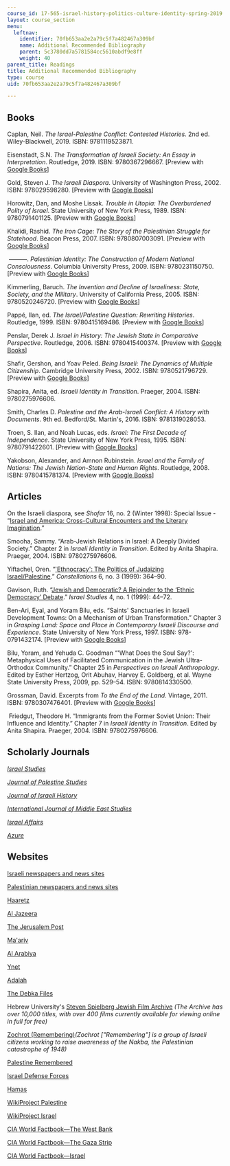 ```yaml
---
course_id: 17-565-israel-history-politics-culture-identity-spring-2019
layout: course_section
menu:
  leftnav:
    identifier: 70fb653aa2e2a79c5f7a482467a309bf
    name: Additional Recommended Bibliography
    parent: 5c3780dd7a5781584cc5610abdf9e8ff
    weight: 40
parent_title: Readings
title: Additional Recommended Bibliography
type: course
uid: 70fb653aa2e2a79c5f7a482467a309bf

---
```


Books 
------

Caplan, Neil. _The Israel-Palestine Conflict: Contested Histories_. 2nd ed. Wiley-Blackwell, 2019. ISBN: 9781119523871. 

Eisenstadt, S.N. _The Transformation of Israeli Society: An Essay in Interpretation_. Routledge, 2019. ISBN: 9780367296667. \[Preview with [Google Books](https://books.google.com/books?id=cayhDwAAQBAJ&pg=PAfrontcover#v=onepage&q&f=false)\]

Gold, Steven J. _The Israeli Diaspora_. University of Washington Press, 2002. ISBN: 978029598280. \[Preview with [Google Books](https://books.google.com/books?id=5QOOAgAAQBAJ&pg=PAfrontcover#v=onepage&q&f=false)\]

Horowitz, Dan, and Moshe Lissak. _Trouble in Utopia: The Overburdened Polity of Israel_. State University of New York Press, 1989. ISBN: 9780791401125. \[Preview with [Google Books](https://books.google.com/books?id=sJhf2nr0nQ8C&pg=PAfrontcover#v=onepage&q&f=false)\]

Khalidi, Rashid. _The Iron Cage: The Story of the Palestinian Struggle for Statehood_. Beacon Press, 2007. ISBN: 9780807003091. \[Preview with [Google Books](https://books.google.com/books?id=xp3MQavDxjIC&pg=PAfrontcover#v=onepage&q&f=false)\]

 ———. _Palestinian Identity: The Construction of Modern National Consciousness_. Columbia University Press, 2009. ISBN: 9780231150750. \[Preview with [Google Books](https://books.google.com/books?id=YDPKFyZ38qsC&pg=PAfrontcover#v=onepage&q&f=false)\]

Kimmerling, Baruch. _The Invention and Decline of Israeliness: State, Society, and the Military_. University of California Press, 2005. ISBN: 9780520246720. \[Preview with [Google Books](https://books.google.com/books?id=OWMyD24ydKoC&pg=PAfrontcover#v=onepage&q&f=false)\]

Pappé, Ilan, ed. _The Israel/Palestine Question: Rewriting Histories_. Routledge, 1999. ISBN: 9780415169486. \[Preview with [Google Books](https://books.google.com/books?id=YR8M9DehvMEC&pg=PAfrontcover#v=onepage&q&f=false)\]

Penslar, Derek J. _Israel in History: The Jewish State in Comparative Perspective_. Routledge, 2006. ISBN: 9780415400374. \[Preview with [Google Books](https://books.google.com/books?id=h5t9AgAAQBAJ&pg=PAfrontcover#v=onepage&q&f=false)\]

Shafir, Gershon, and Yoav Peled. _Being Israeli: The Dynamics of Multiple Citizenship_. Cambridge University Press, 2002. ISBN: 9780521796729. \[Preview with [Google Books](https://books.google.com/books?id=obTYDj0rNZgC&pg=PAfrontcover#v=onepage&q&f=false)\]

Shapira, Anita, ed. _Israeli Identity in Transition_. Praeger, 2004. ISBN: 9780275976606.

Smith, Charles D. _Palestine and the Arab-Israeli Conflict: A History with Documents_. 9th ed. Bedford/St. Martin's, 2016. ISBN: 9781319028053. 

Troen, S. Ilan, and Noah Lucas, eds. _Israel: The First Decade of Independence_. State University of New York Press, 1995. ISBN: 9780791422601. \[Preview with [Google Books](https://books.google.com/books?id=FaMME09gWg8C&pg=PAfrontcover#v=onepage&q&f=false)\]

Yakobson, Alexander, and Amnon Rubinstein. _Israel and the Family of Nations: The Jewish Nation-State and Human Rights_. Routledge, 2008. ISBN: 9780415781374. \[Preview with [Google Books](https://books.google.com/books?id=tFxW-7skk3UC&pg=PAfrontcover#v=onepage&q&f=false)\]

Articles
--------

On the Israeli diaspora, see _Shofar_ 16, no. 2 (Winter 1998): Special Issue - “[Israel and America: Cross-Cultural Encounters and the Literary Imagination](https://www.jstor.org/stable/i40113292).”

Smooha, Sammy. “Arab-Jewish Relations in Israel: A Deeply Divided Society.” Chapter 2 in _Israeli Identity in Transition_. Edited by Anita Shapira. Praeger, 2004. ISBN: 9780275976606.

Yiftachel, Oren. “['Ethnocracy': The Politics of Judaizing Israel/Palestine](https://onlinelibrary.wiley.com/doi/abs/10.1111/1467-8675.00151).” _Constellations_ 6, no. 3 (1999): 364–90.

Gavison, Ruth. “[Jewish and Democratic? A Rejoinder to the ‘Ethnic Democracy’ Debate](https://www.jstor.org/stable/30245727?seq=1#page_scan_tab_contents).” _Israel Studies_ 4, no. 1 (1999): 44–72.

Ben-Ari, Eyal, and Yoram Bilu, eds. “Saints' Sanctuaries in Israeli Development Towns: On a Mechanism of Urban Transformation.” Chapter 3 in _Grasping Land: Space and Place in Contemporary Israeli Discourse and Experience_. State University of New York Press, 1997. ISBN: 978-0791432174. \[Preview with [Google Books](https://books.google.com/books?id=HX9JygbRYqoC&pg=PA61=onepage#v=onepage&q&f=false)\]

Bilu, Yoram, and Yehuda C. Goodman “'What Does the Soul Say?': Metaphysical Uses of Facilitated Communication in the Jewish Ultra-Orthodox Community.” Chapter 25 in _Perspectives on Israeli Anthropology_. Edited by Esther Hertzog, Orit Abuhav, Harvey E. Goldberg, et al. Wayne State University Press, 2009, pp. 529–54. ISBN: 9780814330500. 

Grossman, David. Excerpts from _To the End of the Land_. Vintage, 2011. ISBN: 9780307476401. \[Preview with [Google Books](https://books.google.com/books?id=wNAJLgV-ImIC&pg=PAfrontcover#v=onepage&q&f=false)\]

 Friedgut, Theodore H. “Immigrants from the Former Soviet Union: Their Influence and Identity.” Chapter 7 in _Israeli Identity in Transition_. Edited by Anita Shapira. Praeger, 2004. ISBN: 9780275976606.

Scholarly Journals
------------------

[_Israel Studies_](http://www.iupress.indiana.edu/pages.php?pID=82&CDpath=4)

_[Journal of Palestine Studies](https://jps.ucpress.edu/)_

[_Journal of Israeli History_  
](https://www.tandfonline.com/toc/fjih20/current)

_[International Journal of Middle East Studies](https://www.cambridge.org/core/journals/international-journal-of-middle-east-studies)_

_[Israel Affairs](https://www.tandfonline.com/action/journalInformation?show=aimsScope&journalCode=fisa20)_

_[Azure](https://en.wikipedia.org/wiki/Azure_(magazine))_

Websites
--------

[Israeli newspapers and news sites](http://www.world-newspapers.com/israel.html)

[Palestinian newspapers and news sites](http://www.world-newspapers.com/palestine.html)

[Haaretz](https://www.haaretz.com/)

[Al Jazeera](https://www.aljazeera.com/)

[The Jerusalem Post](https://www.jpost.com/)

[Ma'ariv](https://www.makorrishon.co.il/)

[Al Arabiya](https://english.alarabiya.net/)

[Ynet  
](https://www.ynetnews.com/home/0,7340,L-3083,00.html)

[Adalah](https://www.adalah.org/en)

[The Debka Files](https://www.debka.com/)

Hebrew University's [Steven Spielberg Jewish Film Archive](https://en.jfa.huji.ac.il/) _(The Archive has over 10,000 titles, with over 400 films currently available for viewing online in full for free)_

[Zochrot (Remembering)](https://www.zochrot.org/index.php?lang=english)_(Zochrot \["Remembering"\] is a group of Israeli citizens working to raise awareness of the Nakba, the Palestinian catastrophe of 1948)_

[Palestine Remembered](https://www.palestineremembered.com/)

[Israel Defense Forces](https://www.idf.il/EN)

[Hamas](https://hamas.ps/en/)

[WikiProject Palestine](https://en.wikipedia.org/wiki/Wikipedia:WikiProject_Palestine)

[WikiProject Israel  
](https://en.wikipedia.org/wiki/Wikipedia:WikiProject_Israel)

[CIA World Factbook—The West Bank](https://www.cia.gov/library/publications/the-world-factbook/geos/we.html) 

[CIA World Factbook—The Gaza Strip](https://www.cia.gov/library/publications/the-world-factbook/geos/gz.html)

[CIA World Factbook—Israel](https://www.cia.gov/library/publications/the-world-factbook/geos/is.html)